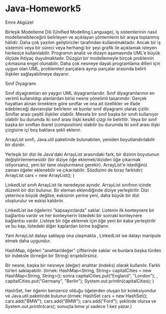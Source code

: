 # Java-Homework5
Emre Akgüzel 

Birleşik Modelleme Dili (Unified Modelling Language), iş sistemlerinin nasıl modellenebileceğini belirleyen ve açıklayan yöntemlerin bir araya toplanmış hâlidir. 
Daha çok yazılım geliştiriciler tarafından kullanılmaktadır. Ancak bir iş sistemini veya bir süreci veya herhangi bir şeyi grafik ile açıklamak isteyen herkesçe kullanılabilir.
Programın analiz ve dizayn aşamasında UML'e büyük ölçüde ihtiyaç duyulmaktadır. Düzgün bir modellemeyle birçok problemin çıkmasına engel olunabilir. 
Daha çok nesneye dayalı programlama dilleri için uygun olan UML, problemleri parçalara ayırıp parçalar arasında belirli ilişkiler sağlayabilmeye dayanır. 


Sınıf Diyagramı

Sınıf diyagramları en yaygın UML diyagramlarıdır. Sınıf diyagramlarının en verimli kullanıldıgı alanlardan birisi nesne yönelimli tasarımdır: Gerçek hayattan alınan örneklere göre sınıflar ve ona ait özellikler ve ifade edebileceği davranışlar belirlenir ve bunlar sınıf diyagramı olarak çizilir. 
Sınıflar arası çeşitli ilişkiler olabilir. Mesela bir sınıf başka bir sınıfı kullanıyor olabilir bu durumda iki sınıf arası ilişki kesikli çizgi ile belirtilir. Veya bir sınıf başka bir sınıftan ibaret (composition) olabilir bu durumda iki sınıf arası ilişki çizgisine içi boş baklava şekli eklenir.

ArrayList sınıfı, Java.util paketinde bulunabilen, yeniden boyutlandırılabilir bir dizidir.

Yerleşik bir dizi ile Java'daki ArrayList arasındaki fark, bir dizinin boyutunun değiştirilememesidir (bir diziye öğe eklemek/diziden öğe çıkarmak istiyorsanız, yeni bir tane oluşturmanız gerekir). ArrayList'e istediğiniz zaman öğeler eklenebilir ve çıkarılabilir. Sözdizimi de biraz farklıdır( ArrayList<String> cars = new ArrayList<String>(); ) 


LinkedList sınıfı ArrayList ile neredeyse aynıdır. ArrayList sınıfının içinde düzenli bir dizi bulunur. Bir eleman eklendiğinde diziye yerleştirilir. Dizi yeterince büyük değilse, eskisinin yerine yeni, daha büyük bir dizi oluşturulur ve eskisi kaldırılır.

LinkedList ise öğelerini "kapsayıcılarda" saklar. Listenin ilk konteynere bir bağlantısı vardır ve her konteynerin listedeki bir sonraki konteynere bağlantısı vardır. Listeye bir öğe eklemek için öğe yeni bir kaba yerleştirilir ve bu kap, listedeki diğer kaplardan birine bağlanır.

Yani ArrayList datayı saklayıp ona ulaşmakta , LinkedList ise datayı manipule etmek daha uygundur.



HashMap, öğeleri "anahtar/değer" çiftlerinde saklar ve bunlara başka türden bir indeksle (örneğin bir String) erişebilirsiniz.

Bir nesne, başka bir nesneye (değer) anahtar (indeks) olarak kullanılır. Farklı türleri saklayabilir. (örnek: HashMap<String, String> capitalCities = new HashMap<String, String>(); sonra capitalCities.put("England", "London"); ,     capitalCities.put("Germany", "Berlin");    System.out.println(capitalCities); )

HashSet, her öğenin benzersiz olduğu öğelerden oluşan bir koleksiyondur ve Java.util paketinde bulunur.(örnek: HashSet<String> cars = new HashSet<String>(); cars.add("BMW"); cars.add("BMW");  cars.add("Ford"); şeklinde olursa ve System.out.println(cars); sonuçta bmw yi sadece 1 kez yazar.)
